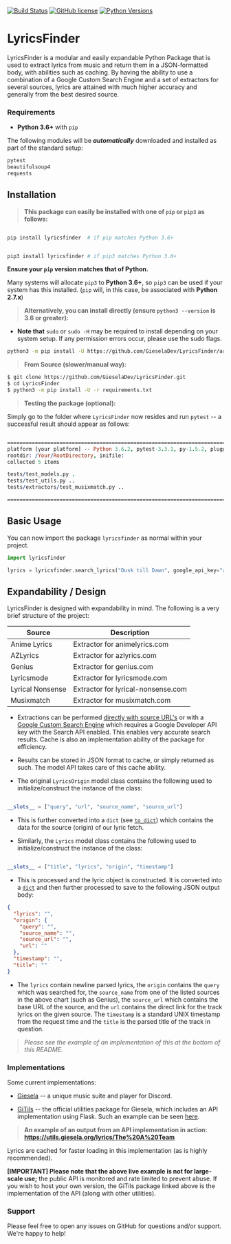 [![Build Status](https://travis-ci.org/GieselaDev/LyricsFinder.svg?branch=master)](https://travis-ci.org/GieselaDev/LyricsFinder)
[![GitHub license](https://img.shields.io/github/license/GieselaDev/LyricsFinder.svg)](https://pypi.python.org/pypi/lyricsfinder)
[![Python Versions](https://img.shields.io/pypi/pyversions/lyricsfinder.svg)](https://pypi.python.org/pypi/lyricsfinder)

# LyricsFinder

LyricsFinder is a modular and easily expandable Python Package that is used to extract lyrics from music and return them in a JSON-formatted body, with abilities such as caching. By having the ability to use a combination of a Google Custom Search Engine and a set of extractors for several sources, lyrics are attained with much higher accuracy and generally from the best desired source.

### Requirements

- **Python 3.6+** with `pip` 

The following modules will be ___automatically___ downloaded and installed as part of the standard setup:

```prolog
pytest
beautifulsoup4
requests
```


## Installation 

> **This package can easily be installed with one of `pip` or `pip3` as follows:**

```bash

pip install lyricsfinder  # if pip matches Python 3.6+


pip3 install lyricsfinder # if pip3 matches Python 3.6+
``` 

**Ensure your `pip` version matches that of Python.** 

Many systems will allocate `pip3` to **Python 3.6+**, so `pip3` can be used if your system has this installed. (`pip` will, in this case, be associated with **Python 2.7.x**)



> **Alternatively, you can install directly (ensure `python3 --version` is 3.6 or greater):**

- **Note that** `sudo` or `sudo -H` may be required to install depending on your system setup. If any permission errors occur, please use the sudo flags.


```bash
python3 -m pip install -U https://github.com/GieselaDev/LyricsFinder/archive/master.zip
```

> **From Source (slower/manual way):**

```bash
$ git clone https://github.com/GieselaDev/LyricsFinder.git
$ cd LyricsFinder
$ python3 -m pip install -U -r requirements.txt
```


> **Testing the package (optional):**

Simply go to the folder where `LyricsFinder` now resides and run `pytest` -- a successful result should appear as follows:

```prolog

=========================================================================================================== test session starts ============================================================================================================
platform [your platform] -- Python 3.6.2, pytest-3.3.1, py-1.5.2, pluggy-0.6.0
rootdir: /Your/RootDirectory, inifile:
collected 5 items

tests/test_models.py .                                                                                                                                                                                                                [ 20%]
tests/test_utils.py ..                                                                                                                                                                                                                [ 60%]
tests/extractors/test_musixmatch.py ..                                                                                                                                                                                                [100%]

========================================================================================================= 5 passed in 0.73 seconds ==========================================================================================================
```



## Basic Usage

You can now import the package `lyricsfinder` as normal within your project. 

```python
import lyricsfinder

lyrics = lyricsfinder.search_lyrics("Dusk till Dawn", google_api_key="api key")
```


## Expandability / Design

LyricsFinder is designed with expandability in mind. The following is a very brief structure of the project:

| Source | Description |
| --- | --- |
| Anime Lyrics  | Extractor for animelyrics.com |
| AZLyrics | Extractor for azlyrics.com |
| Genius | Extractor for genius.com |
| Lyricsmode  | Extractor for lyricsmode.com |
| Lyrical Nonsense | Extractor for lyrical-nonsense.com |
| Musixmatch | Extractor for musixmatch.com |

- Extractions can be performed [directly with source URL's](https://github.com/GieselaDev/LyricsFinder/blob/master/lyricsfinder/lyrics.py#L27) or with a [Google Custom Search Engine](https://github.com/GieselaDev/LyricsFinder/blob/master/lyricsfinder/lyrics.py#L53) which requires a Google Developer API key with the Search API enabled. This enables very accurate search results. Cache is also an implementation ability of the package for efficiency.

- Results can be stored in JSON format to cache, or simply returned as such. The model API takes care of this cache ability.

- The original `LyricsOrigin` model class contains the following used to initialize/construct the instance of the class:

```python

__slots__ = ["query", "url", "source_name", "source_url"]
```

- This is further converted into a `dict` (see [`to_dict`](https://github.com/GieselaDev/LyricsFinder/blob/master/lyricsfinder/models/lyrics.py#L30)) which contains the data for the source (origin) of our lyric fetch.

- Similarly, the `Lyrics` model class contains the following used to initialize/construct the instance of the class: 

```python

__slots__ = ["title", "lyrics", "origin", "timestamp"]
``` 

- This is processed and the lyric object is constructed. It is converted into a [`dict`](https://github.com/GieselaDev/LyricsFinder/blob/master/lyricsfinder/models/lyrics.py#L68) and then further processed to save to the following JSON output body: 

```json
{
  "lyrics": "", 
  "origin": {
    "query": "", 
    "source_name": "", 
    "source_url": "", 
    "url": ""
  }, 
  "timestamp": "", 
  "title": ""
}
```

- The `lyrics` contain newline parsed lyrics, the `origin` contains the `query` which was searched for, the `source_name` from one of the listed sources in the above chart (such as Genius), the `source_url` which contains the base URL of the source, and the `url` contains the direct link for the track lyrics on the given source. The `timestamp` is a standard UNIX timestamp from the request time and the `title` is the parsed title of the track in question. 

> *Please see the example of an implementation of this at the bottom of this README.*



### Implementations

Some current implementations:

- [Giesela](https://github.com/GieselaDev/Giesela) -- a unique music suite and player for Discord.

- [GiTils](https://github.com/GieselaDev/GiTils) -- the official utilities package for Giesela, which includes an API implementation using Flask. Such an example can be seen [here](https://github.com/GieselaDev/GiTils/blob/master/GiTils/blueprints/lyrics.py).


>  **An example of an output from an API implementation in action: https://utils.giesela.org/lyrics/The%20A%20Team**

Lyrics are cached for faster loading in this implementation (as is highly recommended). 

**[IMPORTANT] Please note that the above live example is not for large-scale use;** the public API is monitored and rate limited to prevent abuse. If you wish to host your own version, the GiTils package linked above is the implementation of the API (along with other utilities).

### Support

Please feel free to open any issues on GitHub for questions and/or support. We're happy to help!
